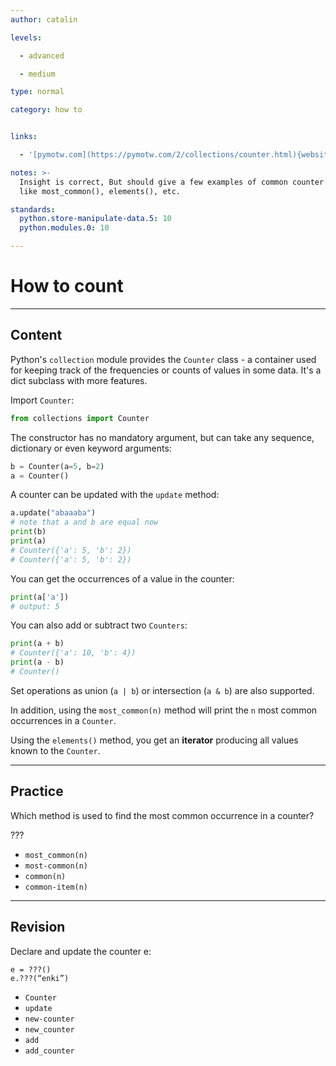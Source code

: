 ```yaml
---
author: catalin

levels:

  - advanced

  - medium

type: normal

category: how to


links:

  - '[pymotw.com](https://pymotw.com/2/collections/counter.html){website}'

notes: >-
  Insight is correct, But should give a few examples of common counter methods
  like most_common(), elements(), etc.

standards:
  python.store-manipulate-data.5: 10
  python.modules.0: 10

---
```


# How to count

---
## Content

Python's `collection` module provides the `Counter` class - a container used for keeping track of the frequencies or counts of values in some data. It's a dict subclass with more features.

Import `Counter`:
```python
from collections import Counter
```
The constructor has no mandatory argument, but can take any sequence, dictionary  or even keyword arguments:
```python
b = Counter(a=5, b=2)
a = Counter()

```

A counter can be updated with the `update` method:
```python
a.update("abaaaba")
# note that a and b are equal now
print(b)
print(a)
# Counter({'a': 5, 'b': 2})
# Counter({'a': 5, 'b': 2})

```

You can get the occurrences of a value in the counter:
```python
print(a['a'])
# output: 5
```

You can also add or subtract two `Counters`:
```python
print(a + b)
# Counter({'a': 10, 'b': 4})
print(a - b)
# Counter()

```
Set operations as union (`a | b`) or intersection (`a & b`) are also supported.

In addition, using the `most_common(n)` method will print the `n` most common occurrences in a `Counter`.

Using the `elements()` method, you get an **iterator** producing all values known to the `Counter`.

---
## Practice

Which method is used to find the most common occurrence in a counter?

???


* `most_common(n)`
* `most-common(n)`
* `common(n)`
* `common-item(n)`

---
## Revision

Declare and update the counter e:

```
e = ???()
e.???(“enki”)
```


* `Counter`
* `update`
* `new-counter`
* `new_counter`
* `add`
* `add_counter`
 
 
